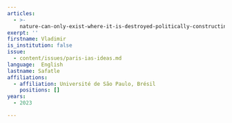 ```yaml
---
articles:
  - >-
    nature-can-only-exist-where-it-is-destroyed-politically-constructing-freedom-as-heteronomy-without-servitude
exerpt: ''
firstname: Vladimir
is_institution: false
issue:
  - content/issues/paris-ias-ideas.md
language:  English
lastname: Safatle
affiliations:
  - affiliation: Université de São Paulo, Brésil
    positions: []
years:
  - 2023

---
```

